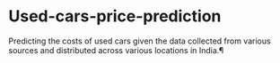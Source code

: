 # Used-cars-price-prediction
 Predicting the costs of used cars given the data collected from various sources and distributed across various locations in India.¶
